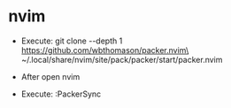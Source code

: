 # nvim

- Execute:
git clone --depth 1 https://github.com/wbthomason/packer.nvim\ ~/.local/share/nvim/site/pack/packer/start/packer.nvim
 
- After open nvim
 
- Execute: 
:PackerSync
